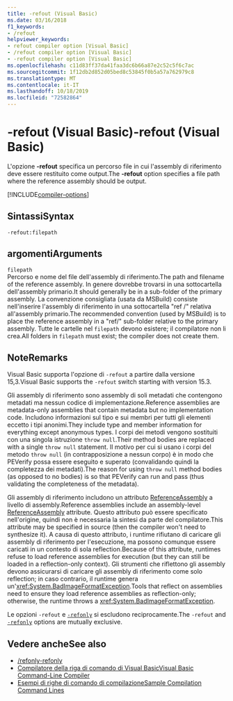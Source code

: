 ```yaml
---
title: -refout (Visual Basic)
ms.date: 03/16/2018
f1_keywords:
- /refout
helpviewer_keywords:
- refout compiler option [Visual Basic]
- /refout compiler option [Visual Basic]
- -refout compiler option [Visual Basic]
ms.openlocfilehash: c11d83ff37da41faa3dc6b66a87e2c52c5f6c7ac
ms.sourcegitcommit: 1f12db2d852d05bed8c53845f0b5a57a762979c8
ms.translationtype: MT
ms.contentlocale: it-IT
ms.lasthandoff: 10/18/2019
ms.locfileid: "72582864"
---
```

# <a name="-refout-visual-basic"></a><span data-ttu-id="11f90-102">-refout (Visual Basic)</span><span class="sxs-lookup"><span data-stu-id="11f90-102">-refout (Visual Basic)</span></span>

<span data-ttu-id="11f90-103">L'opzione **-refout** specifica un percorso file in cui l'assembly di riferimento deve essere restituito come output.</span><span class="sxs-lookup"><span data-stu-id="11f90-103">The **-refout** option specifies a file path where the reference assembly should be output.</span></span>

[!INCLUDE[compiler-options](~/includes/compiler-options.md)]

## <a name="syntax"></a><span data-ttu-id="11f90-104">Sintassi</span><span class="sxs-lookup"><span data-stu-id="11f90-104">Syntax</span></span>

```console
-refout:filepath
```

## <a name="arguments"></a><span data-ttu-id="11f90-105">argomenti</span><span class="sxs-lookup"><span data-stu-id="11f90-105">Arguments</span></span>

`filepath`  
<span data-ttu-id="11f90-106">Percorso e nome del file dell'assembly di riferimento.</span><span class="sxs-lookup"><span data-stu-id="11f90-106">The path and filename of the reference assembly.</span></span> <span data-ttu-id="11f90-107">In genere dovrebbe trovarsi in una sottocartella dell'assembly primario.</span><span class="sxs-lookup"><span data-stu-id="11f90-107">It should generally be in a sub-folder of the primary assembly.</span></span> <span data-ttu-id="11f90-108">La convenzione consigliata (usata da MSBuild) consiste nell'inserire l'assembly di riferimento in una sottocartella "ref /" relativa all'assembly primario.</span><span class="sxs-lookup"><span data-stu-id="11f90-108">The recommended convention (used by MSBuild) is to place the reference assembly in a "ref/" sub-folder relative to the primary assembly.</span></span> <span data-ttu-id="11f90-109">Tutte le cartelle nel `filepath` devono esistere; il compilatore non li crea.</span><span class="sxs-lookup"><span data-stu-id="11f90-109">All folders in `filepath` must exist; the compiler does not create them.</span></span>

## <a name="remarks"></a><span data-ttu-id="11f90-110">Note</span><span class="sxs-lookup"><span data-stu-id="11f90-110">Remarks</span></span>

<span data-ttu-id="11f90-111">Visual Basic supporta l'opzione di `-refout` a partire dalla versione 15,3.</span><span class="sxs-lookup"><span data-stu-id="11f90-111">Visual Basic supports the `-refout` switch starting with version 15.3.</span></span>

<span data-ttu-id="11f90-112">Gli assembly di riferimento sono assembly di soli metadati che contengono metadati ma nessun codice di implementazione.</span><span class="sxs-lookup"><span data-stu-id="11f90-112">Reference assemblies are metadata-only assemblies that contain metadata but no implementation code.</span></span> <span data-ttu-id="11f90-113">Includono informazioni sul tipo e sui membri per tutti gli elementi eccetto i tipi anonimi.</span><span class="sxs-lookup"><span data-stu-id="11f90-113">They include type and member information for everything except anonymous types.</span></span> <span data-ttu-id="11f90-114">I corpi dei metodi vengono sostituiti con una singola istruzione `throw null`.</span><span class="sxs-lookup"><span data-stu-id="11f90-114">Their method bodies are replaced with a single `throw null` statement.</span></span> <span data-ttu-id="11f90-115">Il motivo per cui si usano i corpi del metodo `throw null` (in contrapposizione a nessun corpo) è in modo che PEVerify possa essere eseguito e superato (convalidando quindi la completezza dei metadati).</span><span class="sxs-lookup"><span data-stu-id="11f90-115">The reason for using `throw null` method bodies (as opposed to no bodies) is so that PEVerify can run and pass (thus validating the completeness of the metadata).</span></span>

<span data-ttu-id="11f90-116">Gli assembly di riferimento includono un attributo [ReferenceAssembly](xref:System.Runtime.CompilerServices.ReferenceAssemblyAttribute) a livello di assembly.</span><span class="sxs-lookup"><span data-stu-id="11f90-116">Reference assemblies include an assembly-level [ReferenceAssembly](xref:System.Runtime.CompilerServices.ReferenceAssemblyAttribute) attribute.</span></span> <span data-ttu-id="11f90-117">Questo attributo può essere specificato nell'origine, quindi non è necessaria la sintesi da parte del compilatore.</span><span class="sxs-lookup"><span data-stu-id="11f90-117">This attribute may be specified in source (then the compiler won't need to synthesize it).</span></span> <span data-ttu-id="11f90-118">A causa di questo attributo, i runtime rifiutano di caricare gli assembly di riferimento per l'esecuzione, ma possono comunque essere caricati in un contesto di sola reflection.</span><span class="sxs-lookup"><span data-stu-id="11f90-118">Because of this attribute, runtimes refuse to load reference assemblies for execution (but they can still be loaded in a reflection-only context).</span></span> <span data-ttu-id="11f90-119">Gli strumenti che riflettono gli assembly devono assicurarsi di caricare gli assembly di riferimento come solo reflection; in caso contrario, il runtime genera un'<xref:System.BadImageFormatException>.</span><span class="sxs-lookup"><span data-stu-id="11f90-119">Tools that reflect on assemblies need to ensure they load reference assemblies as reflection-only; otherwise, the runtime throws a <xref:System.BadImageFormatException>.</span></span>

<span data-ttu-id="11f90-120">Le opzioni `-refout` e [`-refonly`](refonly-compiler-option.md) si escludono reciprocamente.</span><span class="sxs-lookup"><span data-stu-id="11f90-120">The `-refout` and [`-refonly`](refonly-compiler-option.md) options are mutually exclusive.</span></span>

## <a name="see-also"></a><span data-ttu-id="11f90-121">Vedere anche</span><span class="sxs-lookup"><span data-stu-id="11f90-121">See also</span></span>

- [<span data-ttu-id="11f90-122">/refonly</span><span class="sxs-lookup"><span data-stu-id="11f90-122">-refonly</span></span>](refonly-compiler-option.md)
- [<span data-ttu-id="11f90-123">Compilatore della riga di comando di Visual Basic</span><span class="sxs-lookup"><span data-stu-id="11f90-123">Visual Basic Command-Line Compiler</span></span>](index.md)
- [<span data-ttu-id="11f90-124">Esempi di righe di comando di compilazione</span><span class="sxs-lookup"><span data-stu-id="11f90-124">Sample Compilation Command Lines</span></span>](sample-compilation-command-lines.md)
